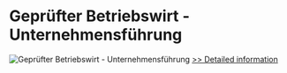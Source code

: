 # Geprüfter Betriebswirt - Unternehmensführung
![Geprüfter Betriebswirt - Unternehmensführung](https://mycommerce.akamaized.net/api/pimages/P300381613/BIG/300381613.JPG)
[>> Detailed information](https://secure.shareit.com/shareit/product.html?productid=300381613&affiliateid=200057808)
